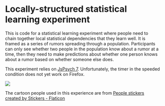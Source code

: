 # Locally-structured statistical learning experiment

This is code for a statistical learning experiment where people need to chain together local statistical dependencies that they learn well. It is framed as a series of rumors spreading through a population. Participants can only see whether two people in the population know about a rumor at a time, then they need to make predictions about whether one person knows about a rumor based on whether someone else does.

This experiment relies on [JsPsych 7](https://www.jspsych.org/7.3/). Unfortunately, the timer in the speeded condition does not yet work on Firefox.

![](./assets/example-test.png)

The cartoon people used in this experience are from [People stickers created by Stickers - Flaticon](https://www.flaticon.com/free-stickers/people)
